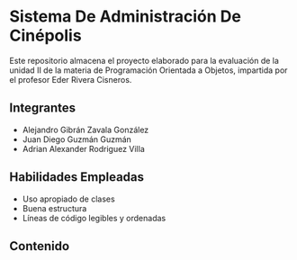# Sistema De Administración De Cinépolis
Este repositorio almacena el proyecto elaborado para la evaluación de la unidad II de la materia de Programación Orientada a Objetos, impartida por el profesor Eder Rivera Cisneros.

## Integrantes
- Alejandro Gibrán Zavala González
- Juan Diego Guzmán Guzmán
- Adrian Alexander Rodriguez Villa

## Habilidades Empleadas

- Uso apropiado de clases
- Buena estructura
- Líneas de código legibles y ordenadas

## Contenido


